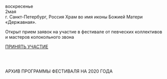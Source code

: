 <div id="26-tichvin">
<div class="event-date"><div class="day"><div class="week-day">воскресенье</div>
<div class="date"><span class="date-number">2</span>мая</div>
</div>
<div class="place"><span class="city">г. Санкт-Петербург, Россия </span>Храм во имя иконы Божией Матери «Державная».</div></div>

<p>Открыт прием заявок на участие в фестивале от певческих коллективов и мастеров колокольного звона</p>

<a href="https://raw.githubusercontent.com/Max1992/fde-storage/master/files/информационное письмо.pdf" target="_blank">ПРИНЯТЬ УЧАСТИЕ</a>

<br/><br/>

<div class="event-date">
<div class="place"><span class="city">АРХИВ ПРОГРАММЫ ФЕСТИВАЛЯ НА 2020 ГОДА</span></div>
</div>